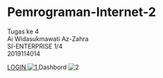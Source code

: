 # Pemrograman-Internet-2
Tugas ke 4 <br>
Ai Widasukmawati Az-Zahra <br>
SI-ENTERPRISE 1/4 <br>
2019114014 <br>

[LOGIN
![1](https://user-images.githubusercontent.com/81869287/113661240-eb98fa00-96cf-11eb-9c33-30e8f0160d9b.JPG)
](url)
Dashbord
![2](https://user-images.githubusercontent.com/81869287/113661281-023f5100-96d0-11eb-97db-038ae1efca98.JPG)

